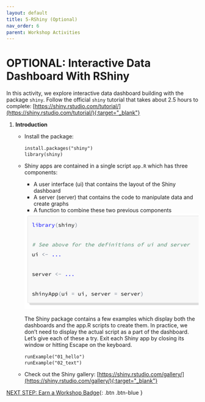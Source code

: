 ```yaml
---
layout: default
title: 5-RShiny (Optional)
nav_order: 6
parent: Workshop Activities
---
```


# OPTIONAL: Interactive Data Dashboard With RShiny

In this activity, we explore interactive data dashboard building with the package `shiny`. Follow the official `shiny` tutorial that takes about 2.5 hours to complete: [https://shiny.rstudio.com/tutorial/](https://shiny.rstudio.com/tutorial/){:target="_blank"}

1.  **Introduction**

    -   Install the package:
    
        ```
        install.packages("shiny")
        library(shiny)
        ```
    
    -   Shiny apps are contained in a single script `app.R` which has three components:
    
        -   A user interface (ui) that contains the layout of the Shiny dashboard
        -   A server (server) that contains the code to manipulate data and create graphs
        -   A function to combine these two previous components
            
        <img src="images/act-4/intro-1.png" alt="shiny app" style="width:720px;">
        
        The Shiny package contains a few examples which display both the dashboards and the app.R scripts to create them. In practice, we don’t need to display the actual script as a part of the dashboard. Let’s give each of these a try. Exit each Shiny app by closing its window or hitting Escape on the keyboard.
        
        ```
        runExample("01_hello")
        runExample("02_text")
        ```
    - Check out the Shiny gallery: [https://shiny.rstudio.com/gallery/](https://shiny.rstudio.com/gallery/){:target="_blank"}

[NEXT STEP: Earn a Workshop Badge](informal-credentials.html){: .btn .btn-blue }
